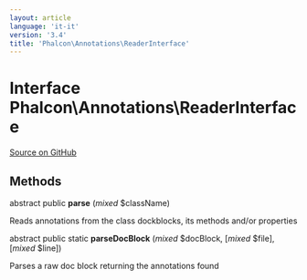 ```yaml
---
layout: article
language: 'it-it'
version: '3.4'
title: 'Phalcon\Annotations\ReaderInterface'
---
```


# Interface **Phalcon\Annotations\ReaderInterface**

<a href="https://github.com/phalcon/cphalcon/tree/v3.4.0/phalcon/annotations/readerinterface.zep" class="btn btn-default btn-sm">Source on GitHub</a>

## Methods

abstract public **parse** (*mixed* $className)

Reads annotations from the class dockblocks, its methods and/or properties

abstract public static **parseDocBlock** (*mixed* $docBlock, [*mixed* $file], [*mixed* $line])

Parses a raw doc block returning the annotations found